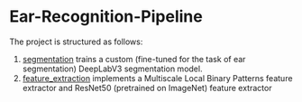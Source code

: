 # Ear-Recognition-Pipeline

The project is structured as follows:

1. [segmentation](./segmentation.ipynb) trains a custom (fine-tuned for the task of ear segmentation) DeepLabV3 segmentation model.
2. [feature_extraction](./feature_extraction.ipynb) implements a Multiscale Local Binary Patterns feature extractor and ResNet50 (pretrained on ImageNet) feature extractor
